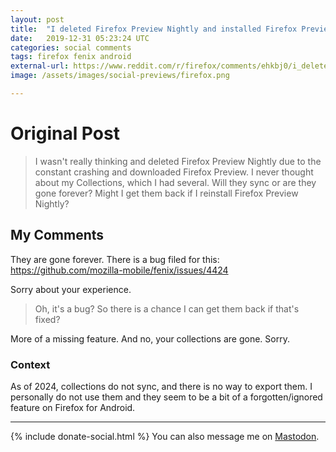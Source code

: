 ```yaml
---
layout: post
title:  "I deleted Firefox Preview Nightly and installed Firefox Preview for Android. Now my Collections are gone. Do they sync?"
date:   2019-12-31 05:23:24 UTC
categories: social comments
tags: firefox fenix android
external-url: https://www.reddit.com/r/firefox/comments/ehkbj0/i_deleted_firefox_preview_nightly_and_installed/
image: /assets/images/social-previews/firefox.png

---
```


# Original Post

> I wasn't really thinking and deleted Firefox Preview Nightly due to the constant crashing and downloaded Firefox Preview. I never thought about my Collections, which I had several. Will they sync or are they gone forever? Might I get them back if I reinstall Firefox Preview Nightly?

## My Comments

They are gone forever. There is a bug filed for this: <https://github.com/mozilla-mobile/fenix/issues/4424>

Sorry about your experience.

>Oh, it's a bug? So there is a chance I can get them back if that's fixed?

More of a missing feature. And no, your collections are gone. Sorry.

### Context

As of 2024, collections do not sync, and there is no way to export them. I personally do not use them and they seem to be a bit of a forgotten/ignored feature on Firefox for Android.

---

{% include donate-social.html %} You can also message me on [Mastodon](https://mastodon.social/@yoasif).